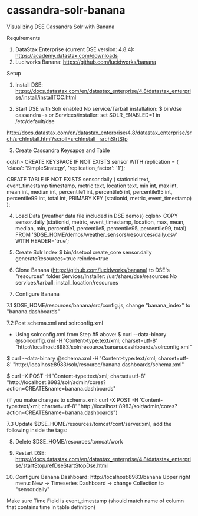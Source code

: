 # cassandra-solr-banana
Visualizing DSE Cassandra Solr with Banana


Requirements
1. DataStax Enterprise (current DSE version: 4.8.4):  https://academy.datastax.com/downloads
2. Luciworks Banana:  https://github.com/lucidworks/banana

Setup
1. Install DSE:  https://docs.datastax.com/en/datastax_enterprise/4.8/datastax_enterprise/install/installTOC.html

2. Start DSE with Solr enabled
No service/Tarball installation:  $ bin/dse cassandra -s
or
Services/installer: set SOLR_ENABLED=1 in /etc/default/dse

http://docs.datastax.com/en/datastax_enterprise/4.8/datastax_enterprise/srch/srchInstall.html?scroll=srchInstall__srchStrtStp

3. Create Cassandra Keysapce and Table 

cqlsh> 
 CREATE KEYSPACE IF NOT EXISTS sensor WITH replication = { 'class': 'SimpleStrategy', 'replication_factor': '1'};

 CREATE TABLE IF NOT EXISTS sensor.daily (
 	stationid text,
	event_timestamp timestamp,
	metric text,
	location text,
	min int,
	max int,
	mean int,
	median int,
	percentile1 int,
	percentile5 int,
	percentile95 int,
	percentile99 int,
	total int,
	PRIMARY KEY (stationid, metric, event_timestamp)
);

4. Load Data (weather data file included in DSE demos)
cqlsh> COPY sensor.daily (stationid, metric, event_timestamp, location, max, mean, median, min, percentile1, percentile5, percentile95, percentile99, total) FROM '$DSE_HOME/demos/weather_sensors/resources/daily.csv' WITH HEADER='true';

5. Create Solr Index
$ bin/dsetool create_core sensor.daily generateResources=true reindex=true

6. Clone Banana (https://github.com/lucidworks/banana) to DSE's "resources" folder
Services/Installer:  /usr/share/dse/resources
No services/tarball: install_location/resources

7. Configure Banana

7.1 $DSE_HOME/resources/banana/src/config.js, change "banana_index" to "banana.dashboards"

7.2 Post schema.xml and solrconfig.xml

- Using solrconfig.xml from Step #5 above:
$ curl --data-binary @solrconfig.xml -H 'Content-type:text/xml; charset=utf-8' "http://localhost:8983/solr/resource/banana.dashboards/solrconfig.xml"

$ curl --data-binary @schema.xml -H 'Content-type:text/xml; charset=utf-8' "http://localhost:8983/solr/resource/banana.dashboards/schema.xml"

$ curl -X POST -H 'Content-type:text/xml; charset=utf-8' "http://localhost:8983/solr/admin/cores?action=CREATE&name=banana.dashboards"

(if you make changes to schema.xml: curl -X POST -H 'Content-type:text/xml; charset=utf-8' "http://localhost:8983/solr/admin/cores?action=CREATE&name=banana.dashboards")

7.3 Update $DSE_HOME/resources/tomcat/conf/server.xml, add the following inside the <Host> tags:

<Context docBase="../../banana/src" path="/banana" />

8. Delete $DSE_HOME/resources/tomcat/work

9. Restart DSE:  https://docs.datastax.com/en/datastax_enterprise/4.8/datastax_enterprise/startStop/refDseStartStopDse.html

10. Configure Banana Dashboard:  http://localhost:8983/banana
Upper right menu: New -> Timeseries Dashboard -> change Collection to "sensor.daily" 

Make sure Time Field is event_timestamp (should match name of column that contains time in table definition)







 
